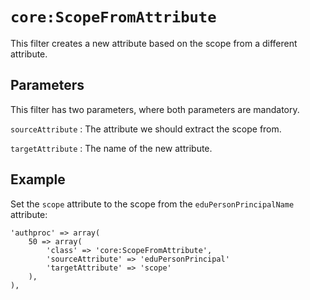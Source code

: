 `core:ScopeFromAttribute`
=========================

This filter creates a new attribute based on the scope from a different attribute.


Parameters
----------

This filter has two parameters, where both parameters are mandatory.

`sourceAttribute`
:   The attribute we should extract the scope from.

`targetAttribute`
:   The name of the new attribute.



Example
-------

Set the `scope` attribute to the scope from the `eduPersonPrincipalName` attribute:

    'authproc' => array(
        50 => array(
            'class' => 'core:ScopeFromAttribute',
            'sourceAttribute' => 'eduPersonPrincipal'
            'targetAttribute' => 'scope'
        ),
    ),
